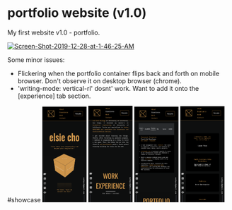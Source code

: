 # portfolio website (v1.0)
My first website v1.0 - portfolio.


<a href="https://ibb.co/HPDdB4Q"><img src="https://i.ibb.co/t2MXQK5/Screen-Shot-2019-12-28-at-1-46-25-AM.png" alt="Screen-Shot-2019-12-28-at-1-46-25-AM" border="0"></a>

Some minor issues:
- Flickering when the portfolio container flips back and forth on mobile browser. Don't observe it on desktop browser (chrome).
- 'writing-mode: vertical-rl' dosnt' work. Want to add it onto the [experience] tab section.

#showcase 
<img style="max-width: 100px" src="/elsiemade-page1.png">
<img style="max-width: 100px" src="/elsiemade-page2.png">
<img style="max-width: 100px" src="/elsiemade-page3.png">
<img style="max-width: 100px" src="/elsiemade-page4.png">